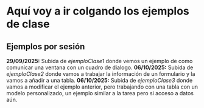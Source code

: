 # Aquí voy a ir colgando los ejemplos de clase

## Ejemplos por sesión
**29/09/2025:** Subida de *ejemploClase1* donde vemos un ejemplo de como comunicar una ventana con un cuadro de dialogo. 
**06/10/2025:** Subida de *ejemploClase2* donde vamos a trabajar la información de un formulario y la vamos a añadir a una tabla.
**06/10/2025:** Subida de *ejemploClase3* donde vamos a modificar el ejemplo anterior, pero trabajando con una tabla con un modelo personalizado, un ejemplo similar a la tarea pero si acceso a datos aún.
